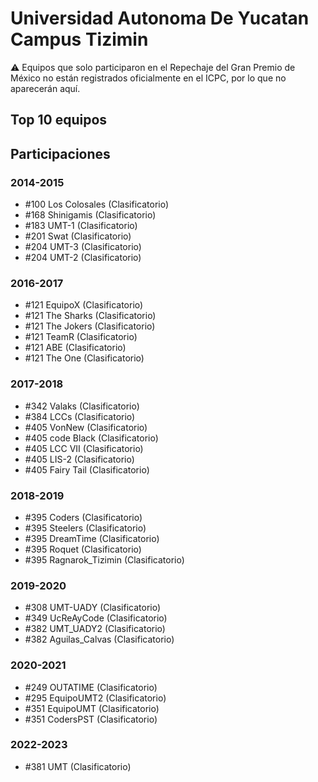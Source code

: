 # Universidad Autonoma De Yucatan Campus Tizimin

:warning: Equipos que solo participaron en el Repechaje del Gran Premio de México no están registrados oficialmente en el ICPC, por lo que no aparecerán aquí.

## Top 10 equipos


## Participaciones

### 2014-2015

- #100 Los Colosales (Clasificatorio)
- #168 Shinigamis (Clasificatorio)
- #183 UMT-1 (Clasificatorio)
- #201 Swat (Clasificatorio)
- #204 UMT-3 (Clasificatorio)
- #204 UMT-2 (Clasificatorio)

### 2016-2017

- #121 EquipoX (Clasificatorio)
- #121 The Sharks (Clasificatorio)
- #121 The Jokers (Clasificatorio)
- #121 TeamR (Clasificatorio)
- #121 ABE (Clasificatorio)
- #121 The One (Clasificatorio)

### 2017-2018

- #342 Valaks (Clasificatorio)
- #384 LCCs (Clasificatorio)
- #405 VonNew (Clasificatorio)
- #405 code Black (Clasificatorio)
- #405 LCC VII (Clasificatorio)
- #405 LIS-2 (Clasificatorio)
- #405 Fairy Tail (Clasificatorio)

### 2018-2019

- #395 Coders (Clasificatorio)
- #395 Steelers (Clasificatorio)
- #395 DreamTime (Clasificatorio)
- #395 Roquet (Clasificatorio)
- #395 Ragnarok_Tizimin (Clasificatorio)

### 2019-2020

- #308 UMT-UADY (Clasificatorio)
- #349 UcReAyCode (Clasificatorio)
- #382 UMT_UADY2 (Clasificatorio)
- #382 Aguilas_Calvas (Clasificatorio)

### 2020-2021

- #249 OUTATIME (Clasificatorio)
- #295 EquipoUMT2 (Clasificatorio)
- #351 EquipoUMT (Clasificatorio)
- #351  CodersPST (Clasificatorio)

### 2022-2023

- #381 UMT (Clasificatorio)



